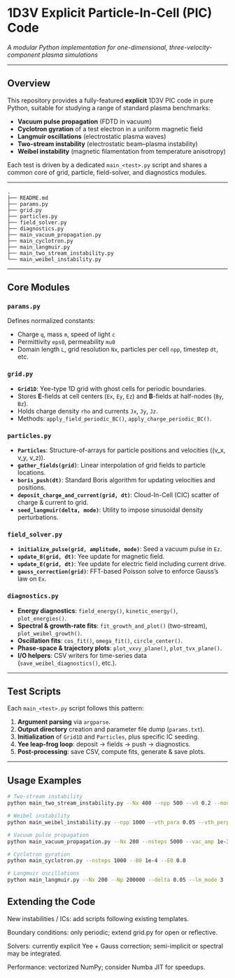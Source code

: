 # 1D3V Explicit Particle-In-Cell (PIC) Code

_A modular Python implementation for one-dimensional, three-velocity-component plasma simulations_

---

## Overview

This repository provides a fully-featured **explicit** 1D3V PIC code in pure Python, suitable for studying a range of standard plasma benchmarks:

- **Vacuum pulse propagation** (FDTD in vacuum)  
- **Cyclotron gyration** of a test electron in a uniform magnetic field  
- **Langmuir oscillations** (electrostatic plasma waves)  
- **Two-stream instability** (electrostatic beam–plasma instability)  
- **Weibel instability** (magnetic filamentation from temperature anisotropy)  

Each test is driven by a dedicated `main_<test>.py` script and shares a common core of grid, particle, field-solver, and diagnostics modules.

---

```text
.
├── README.md
├── params.py
├── grid.py
├── particles.py
├── field_solver.py
├── diagnostics.py
├── main_vacuum_propagation.py
├── main_cyclotron.py
├── main_langmuir.py
├── main_two_stream_instability.py
└── main_weibel_instability.py
```


---

## Core Modules

### `params.py`
Defines normalized constants:
- Charge `q`, mass `m`, speed of light `c`
- Permittivity `eps0`, permeability `mu0`
- Domain length `L`, grid resolution `Nx`, particles per cell `npp`, timestep `dt`, etc.

### `grid.py`
- **`Grid1D`**: Yee-type 1D grid with ghost cells for periodic boundaries.  
- Stores **E**-fields at cell centers (`Ex`, `Ey`, `Ez`) and **B**-fields at half-nodes (`By`, `Bz`).  
- Holds charge density `rho` and currents `Jx`, `Jy`, `Jz`.  
- Methods: `apply_field_periodic_BC()`, `apply_charge_periodic_BC()`.

### `particles.py`
- **`Particles`**: Structure-of-arrays for particle positions and velocities (\(v_x, v_y, v_z\)).  
- **`gather_fields(grid)`**: Linear interpolation of grid fields to particle locations.  
- **`boris_push(dt)`**: Standard Boris algorithm for updating velocities and positions.  
- **`deposit_charge_and_current(grid, dt)`**: Cloud-In-Cell (CIC) scatter of charge & current to grid.  
- **`seed_langmuir(delta, mode)`**: Utility to impose sinusoidal density perturbations.

### `field_solver.py`
- **`initialize_pulse(grid, amplitude, mode)`**: Seed a vacuum pulse in `Ez`.  
- **`update_B(grid, dt)`**: Yee update for magnetic field.  
- **`update_E(grid, dt)`**: Yee update for electric field including current drive.  
- **`gauss_correction(grid)`**: FFT-based Poisson solve to enforce Gauss’s law on `Ex`.

### `diagnostics.py`
- **Energy diagnostics**: `field_energy()`, `kinetic_energy()`, `plot_energies()`.  
- **Spectral & growth-rate fits**: `fit_growth_and_plot()` (two-stream), `plot_weibel_growth()`.  
- **Oscillation fits**: `cos_fit()`, `omega_fit()`, `circle_center()`.  
- **Phase-space & trajectory plots**: `plot_vxvy_plane()`, `plot_tvx_plane()`.  
- **I/O helpers**: CSV writers for time-series data (`save_weibel_diagnostics()`, etc.).

---

## Test Scripts

Each `main_<test>.py` script follows this pattern:

1. **Argument parsing** via `argparse`.  
2. **Output directory** creation and parameter file dump (`params.txt`).  
3. **Initialization** of `Grid1D` and `Particles`, plus specific IC seeding.  
4. **Yee leap-frog loop**: deposit → fields → push → diagnostics.  
5. **Post-processing**: save CSV, compute fits, generate & save plots.

---

## Usage Examples

```bash
# Two‐stream instability
python main_two_stream_instability.py --Nx 400 --npp 500 --v0 0.2 --mode 2 --amplitude 1e-4

# Weibel instability
python main_weibel_instability.py --npp 1000 --vth_para 0.05 --vth_perp 0.3 --mode 1

# Vacuum pulse propagation
python main_vacuum_propagation.py --Nx 200 --nsteps 5000 --vac_amp 1e-3 --vac_mode 3

# Cyclotron gyration
python main_cyclotron.py --nsteps 1000 --B0 1e-4 --E0 0.0

# Langmuir oscillations
python main_langmuir.py --Nx 200 --Np 200000 --delta 0.05 --lm_mode 3
```

## Extending the Code
New instabilities / ICs: add scripts following existing templates.

Boundary conditions: only periodic; extend grid.py for open or reflective.

Solvers: currently explicit Yee + Gauss correction; semi-implicit or spectral may be integrated.

Performance: vectorized NumPy; consider Numba JIT for speedups.

